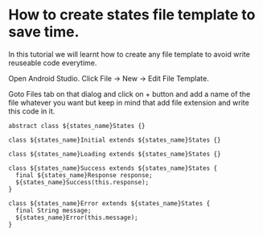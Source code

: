 # How to create states file template to save time.

In this tutorial we will learnt how to create any file template to avoid write reuseable code everytime.

Open Android Studio. Click File -> New -> Edit File Template.

Goto Files tab on that dialog and click on + button and add a name of the file whatever you want but keep in mind that add file extension and write this code in it.

````
abstract class ${states_name}States {}

class ${states_name}Initial extends ${states_name}States {}

class ${states_name}Loading extends ${states_name}States {}

class ${states_name}Success extends ${states_name}States {
  final ${states_name}Response response;
  ${states_name}Success(this.response);
}

class ${states_name}Error extends ${states_name}States {
  final String message;
  ${states_name}Error(this.message);
}
````
